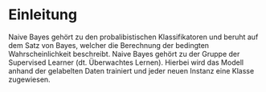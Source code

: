 # Einleitung

Naive Bayes gehört zu den probalibistischen Klassifikatoren und beruht auf dem Satz von Bayes, welcher die Berechnung der bedingten Wahrscheinlichkeit beschreibt. Naive Bayes gehört zu der Gruppe der Supervised Learner (dt. Überwachtes Lernen). Hierbei wird das Modell anhand der gelabelten Daten trainiert und jeder neuen Instanz eine Klasse zugewiesen. 
